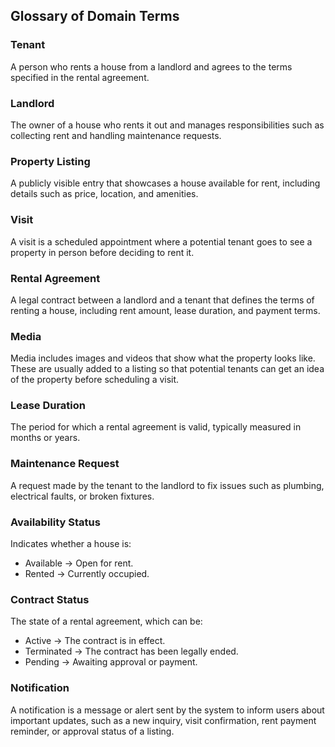 ## Glossary of Domain Terms 

### Tenant
A person who rents a house from a landlord and agrees to the terms specified in the rental agreement.

### Landlord
The owner of a house who rents it out and manages responsibilities such as collecting rent and handling maintenance requests.

### Property Listing
A publicly visible entry that showcases a house available for rent, including details such as price, location, and amenities.

### Visit
A visit is a scheduled appointment where a potential tenant goes to see a property in person before deciding to rent it.

### Rental Agreement
A legal contract between a landlord and a tenant that defines the terms of renting a house, including rent amount, lease duration, and payment terms.

### Media 
Media includes images and videos that show what the property looks like. These are usually added to a listing so that potential tenants can get an idea of the property before scheduling a visit.

### Lease Duration
The period for which a rental agreement is valid, typically measured in months or years.

### Maintenance Request
A request made by the tenant to the landlord to fix issues such as plumbing, electrical faults, or broken fixtures.

### Availability Status
Indicates whether a house is:

- Available → Open for rent.
- Rented → Currently occupied.

### Contract Status
The state of a rental agreement, which can be:

- Active → The contract is in effect.
- Terminated → The contract has been legally ended.
- Pending → Awaiting approval or payment.

### Notification
A notification is a message or alert sent by the system to inform users about important updates, such as a new inquiry, visit confirmation, rent payment reminder, or approval status of a listing.